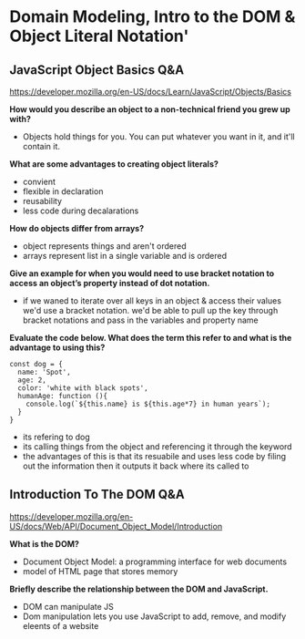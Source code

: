 # Domain Modeling, Intro to the DOM & Object Literal Notation'

## **JavaScript Object Basics Q&A**

<https://developer.mozilla.org/en-US/docs/Learn/JavaScript/Objects/Basics>

**How would you describe an object to a non-technical friend you grew up with?**

- Objects hold things for you. You can put whatever you want in it, and it'll contain it.

**What are some advantages to creating object literals?**

- convient
- flexible in declaration
- reusability
- less code during decalarations

**How do objects differ from arrays?**

- object represents things and aren't ordered
- arrays represent list in a single variable and is ordered

**Give an example for when you would need to use bracket notation to access an object’s property instead of dot notation.**

- if we waned to iterate over all keys in an object & access their values we'd use a bracket notation. we'd be able to pull up the key through bracket notations and pass in the variables and property name

**Evaluate the code below. What does the term this refer to and what is the advantage to using this?**

```
const dog = {
  name: 'Spot',
  age: 2,
  color: 'white with black spots',
  humanAge: function (){
    console.log(`${this.name} is ${this.age*7} in human years`);
  }
}
```

- its refering to dog
- its calling things from the object and referencing it through the keyword
- the advantages of this is that its resuabile and uses less code by filing out the information then it outputs it back where its called to

## **Introduction To The DOM Q&A**

<https://developer.mozilla.org/en-US/docs/Web/API/Document_Object_Model/Introduction>

**What is the DOM?**

- Document Object Model: a programming interface for web documents
- model of HTML page that stores memory

**Briefly describe the relationship between the DOM and JavaScript.**

- DOM can manipulate JS
- Dom manipulation lets you use JavaScript to add, remove, and modify eleents of a website